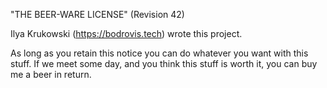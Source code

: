 "THE BEER-WARE LICENSE" (Revision 42)

Ilya Krukowski (https://bodrovis.tech) wrote this project.

As long as you retain this notice you can do whatever you want with this stuff. If we meet some day, and you think this stuff is worth it, you can buy me a beer in return.
